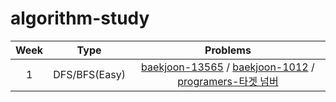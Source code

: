 # algorithm-study

|Week|Type|Problems|
|:---:|:---:|:---:|
|1|DFS/BFS(Easy)|[baekjoon-13565](https://www.acmicpc.net/problem/13565) / [baekjoon-1012](https://www.acmicpc.net/problem/1012) / [programers-타겟 넘버](https://school.programmers.co.kr/learn/courses/30/lessons/43165)|

